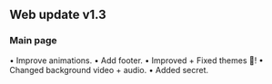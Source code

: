 ## Web update v1.3
### Main page
• Improve animations.
• Add footer.
• Improved + Fixed themes 🥳!
• Changed background video + audio.
• Added secret.
